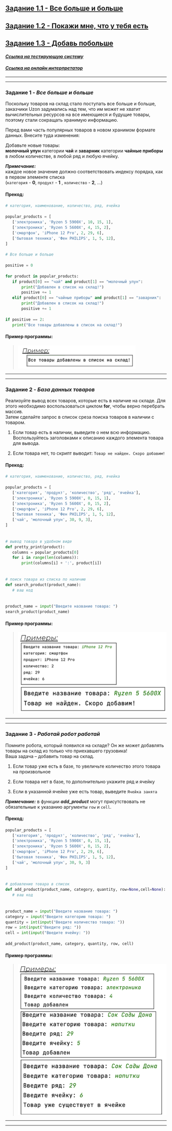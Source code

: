 ## [Задание 1.1 - Все больше и больше](#task_1)
## [Задание 1.2 - Покажи мне, что у тебя есть](#task_2)
## [Задание 1.3 - Добавь побольше](#task_3)

#### [***Ссылка на тестирующую систему***]() 
#### [_Ссылка на онлайн интерпретатор_](https://www.online-python.com/)
_________________________________________
_________________________________________

### Задание 1 - _Все больше и больше_ <a name="task_1"></a>
Поскольку товаров на склад стало поступать все больше и больше, 
заказчики Uzon задумались над тем, что им может не хватит вычислительных ресурсов на все имеющиеся 
и будущие товары, поэтому стали сокращать хранимую информацию.  

Перед вами часть популярных товаров в новом хранимом формате данных. Внесите туда изменения:


Добавьте новые товары:  
**молочный улун** категории **чай** и **заварник** категории **чайные приборы** в любом количестве, 
в любой ряд и любую ячейку. 

_**Примечание:**_  
каждое новое значение должно соответствовать индексу порядка, 
как в первом элементе списка  
(`категория` - **0**, `продукт` - **1** , `количество` - **2**, …)

#### Прекод:
```python
# категория, наименование, количество, ряд, ячейка

popular_products = [
   ['электроника', 'Ryzen 5 5900X', 10, 15, 1],
   ['электроника', 'Ryzen 5 5600X', 4, 15, 2],
   ['смартфон', 'iPhone 12 Pro', 2, 29, 6],
   ['бытовая техника', 'Фен PHILIPS', 1, 5, 12],
]

# Все больше и больше

positive = 0

for product in popular_products:
   if product[0] == "чай" and product[1] == "молочный улун":
       print("Добавлен в список на склад!")
       positive += 1
   elif product[0] == "чайные приборы" and product[1] == "заварник":
       print("Добавлен в список на склад!")
       positive += 1

if positive == 2:
   print("Все товары добавлены в список на склад!")
```

#### Пример программы:
> ![alt](images/task_1_1.png)
_________________________________________
_________________________________________
### Задание 2 - _База данных товаров_<a name="task_2"></a>
Реализуйте вывод всех товаров, которые есть в наличие на складе. 
Для этого необходимо воспользоваться циклом **for**, чтобы верно перебрать массив.  
Затем сделайте запрос в список среза поиска товаров в наличии с товаром. 

1. Если товар есть в наличии, выведите о нем всю информацию. Воспользуйтесь заголовками к описанию каждого элемента товара для вывода. 

2. Если товара нет, то скрипт выводит: `Товар не найден. Скоро добавим!`


#### Прекод:
```python
# категория, наименование, количество, ряд, ячейка

popular_products = [
   ['категория', 'продукт', 'количество', 'ряд', 'ячейка'],
   ['электроника', 'Ryzen 5 5900X', 0, 15, 1],
   ['электроника', 'Ryzen 5 5600X', 0, 15, 2],
   ['смартфон', 'iPhone 12 Pro', 2, 29, 6],
   ['бытовая техника', 'Фен PHILIPS', 1, 5, 12],
   ['чай', 'молочный улун', 30, 9, 3],
]


# вывод товара в удобном виде
def pretty_print(product):
   columns = popular_products[0]
   for i in range(len(columns)):
       print(columns[i] + ':', product[i])


# поиск товара из списка по наличию
def search_product(product_name):
   # ваш код


product_name = input("Введите название товара: ")
search_product(product_name)

```

#### Пример программы:
> ![alt](images/task_1_2.png)
_________________________________________
_________________________________________
### Задание 3 - _Работай робот работай_<a name="task_3"></a>
Помните робота, который появился на складе? 
Он же может добавлять товары на склад из только что приехавшего грузовика!  
Ваша задача – добавить товар на склад. 


1. Если товар уже есть в базе, то увеличьте количество этого товара на произвольное

2. Если товара нет в базе, то дополнительно укажите ряд и ячейку

3. Если в указанной ячейке уже есть товар, выведите `Ячейка занята`


**_Примечание:_** в функции **_add_product_** могут присутствовать не обязательные к указанию аргументы `row` и `cell`. 


#### Прекод:
```python
popular_products = [
   ['категория', 'продукт', 'количество', 'ряд', 'ячейка'],
   ['электроника', 'Ryzen 5 5900X', 0, 15, 1],
   ['электроника', 'Ryzen 5 5600X', 0, 15, 2],
   ['смартфон', 'iPhone 12 Pro', 2, 29, 6],
   ['бытовая техника', 'Фен PHILIPS', 1, 5, 12],
   ['чай', 'молочный улун', 30, 9, 3]
]


# добавление товара в список
def add_product(product_name, category, quantity, row=None,cell=None):
   # ваш код


product_name = input("Введите название товара: ")
category = input("Введите категорию товара: ")
quantity = int(input("Введите количество товара: "))
row = int(input("Введите ряд: "))
cell = int(input("Введите ячейку: "))

add_product(product_name, category, quantity, row, cell)
```


#### Пример программы:
> ![alt](images/task_1_3.png)

_________________________________________
_________________________________________

